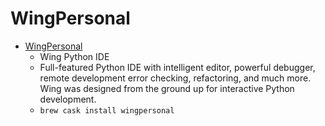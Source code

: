 # WingPersonal
- [WingPersonal](https://www.wingware.com/)
  -  Wing Python IDE
  - Full-featured Python IDE with intelligent editor, powerful debugger, remote development error checking, refactoring, and much more.  Wing was designed from the ground up for interactive Python development.
  - `brew cask install wingpersonal`

